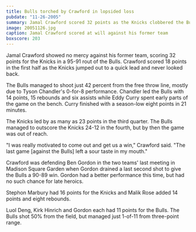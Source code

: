 ```yaml
---
title: Bulls torched by Crawford in lopsided loss
pubdate: "11-26-2005"
summary: Jamal Crawford scored 32 points as the Knicks clobbered the Bulls, 95-81.
image: 20051126.jpg
caption: Jamal Crawford scored at will against his former team
boxscore: 203
---
```


Jamal Crawford showed no mercy against his former team, scoring 32 points for the Knicks in a 95-91 rout of the Bulls. Crawford scored 18 points in the first half as the Knicks jumped out to a quick lead and never looked back.

The Bulls managed to shoot just 42 percent from the free throw line, mostly due to Tyson Chandler's 0-for-8 performance. Chandler led the Bulls with 14 points, 15 rebounds and six assists while Eddy Curry spent early parts of the game on the bench. Curry finished with a season-low eight points in 21 minutes.

The Knicks led by as many as 23 points in the third quarter. The Bulls managed to outscore the Knicks 24-12 in the fourth, but by then the game was out of reach.

"I was really motivated to come out and get us a win," Crawford said. "The last game [against the Bulls] left a sour taste in my mouth."

Crawford was defending Ben Gordon in the two teams' last meeting in Madison Square Garden when Gordon drained a last second shot to give the Bulls a 90-89 win. Gordon had a better performance this time, but had no such chance for late heroics.

Stephon Marbury had 16 points for the Knicks and Malik Rose added 14 points and eight rebounds.

Luol Deng, Kirk Hinrich and Gordon each had 11 points for the Bulls. The Bulls shot 50% from the field, but managed just 1-of-11 from three-point range.